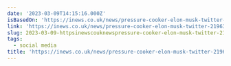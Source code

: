 ```yaml
---
date: '2023-03-09T14:15:16.000Z'
isBasedOn: 'https://inews.co.uk/news/pressure-cooker-elon-musk-twitter-2196309'
link: 'https://inews.co.uk/news/pressure-cooker-elon-musk-twitter-2196309'
slug: 2023-03-09-httpsinewscouknewspressure-cooker-elon-musk-twitter-2196309
tags:
  - social media
title: 'https://inews.co.uk/news/pressure-cooker-elon-musk-twitter-2196309'
---
```



